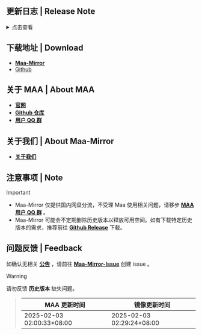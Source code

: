## 更新日志 | Release Note
<details>

<summary>点击查看</summary>

### 修复 | Fix

* v5.13.0-beta.3 引入的自动公招识别问题  By horror-proton

## v5.13.0-beta.3

### 改进 | Improved

* 优化存亡之战部署策略 (#11706)  By Black1312

### 修复 | Fix

* 公招勾选使用加急许可时任务失败 (fix return value of RecruitImageAnalyzer)  By horror-proton
* 肉鸽开局干员使用助战失效  By status102
* 肉鸽烧水使用分队失效  By status102
* 自动战斗开始战斗时使用理智药检测失效  By status102

### 其他 | Other

* 更新日志支持惯性运动  By ABA2396

## v5.13.0-beta.2

### 新增 | New

* 繁中服「懷黍離」導航入口更動 (#11662)  By momomochi987
* 添加 MirrorChyan 资源更新方式 (#11669)  By ABA2396  By MistEO
* 适配新 ui 未进驻选项  By ABA2396
* 添加不期而遇新事件空无前兆 (#11573)  By DavidWang19

### 改进 | Improved

* 萨卡兹肉鸽不期而遇统一使用默认策略 (#11512)  By Daydreamer114
* 小工具-仓库识别 隐藏黑边  By ABA2396

### 修复 | Fix

* MaaCore日志(asst.log)滚动修复，并上调阈值至64MiB (#11670)  By status102
* Wpf肉鸽烧水时使用分队UI为空  By status102
* 肉鸽临时招募预备干员时, 不额外提升权重 (#11442)  By Daydreamer114
* 公告窗口触控板滚动异常 (#11684)  By Rbqwow
* 肉鸽作战编队截图过快导致截图与实际不符 (#11527)  By Daydreamer114
* 肉鸽烧水未获得目标奖励逻辑补漏  By status102
* 幸运墙领取奖励界面识别过早  By status102
* JP 干员识别 艾雅法拉 (#11685)  By Saratoga-Official  By status102  By Daydreamer114

### 文档 | Docs

* 推荐分辨率720P或1080P (#11651)  By Rbqwow
* 替换.NET8 桌面运行时下载链接为直链 (#11693)  By wryx166
* 肉鸽推荐开局策略 (#11570)  By Rbqwow  By Constrat

### 其他 | Other

* Attempt retry once screencap for MumuExtras (#11550)  By teldd1
* 临时处理肉鸽烧水flag异常  By status102
* mirror-chyan notify error  By MistEO
* missing `user_agent` param for mirrorchyan query  By MistEO
* styling  By Constrat
* mirrorchyan toast  By MistEO
* 简化肉鸽任务使用助战参数内部存储流程  By status102
* 添加资源更新提示翻译  By ABA2396
* 将Sarkaz开局添加负荷干员的进入任务改为范围点击 (#11100)  By Daydreamer114
* discord link for website docs (#11687)  By Constrat  By momomochi987  By Rbqwow
* Discord link in About Us  By Constrat
* en announcement wpf logic  By Constrat
* Mirror酱说明调整  By status102
* NoSkland 放到 wpf 内部  By ABA2396
* 密钥改成 PasswordBox  By ABA2396
* remove chinese punctuation from en  By Constrat
* 调整肉鸽选择烧水奖励任务链，重新将Roguelike By LastRewardConfirm并入主任务链 (#11689)  By status102
* add discord link to main readme  By Constrat
* 修改划火柴设置界面布局 (#11682)  By Rbqwow
* WpfGui划火柴相关说明调整  By status102
* Revert "perf: 肉鸽优先拿美愿 (#11558)" (#11565)  By Daydreamer114
* 调整基建办公室阈值  By ABA2396
* 调整 InfrastBottomLeftTab 的 specificRect  By ABA2396

**Full Changelog**: [v5.13.0-beta.3 -> v5.13.0-beta.4](https://github.com/MaaAssistantArknights/MaaAssistantArknights/compare/v5.13.0-beta.3...v5.13.0-beta.4)


</details>

## 下载地址 | Download
- **[Maa-Mirror](https://mmirror.top/download.html)**
- [Github](https://github.com/MaaAssistantArknights/MaaAssistantArknights/releases/v5.13.0-beta.4)

## 关于 MAA | About MAA
- **[官网](https://maa.plus)**
- **[Github 仓库](https://github.com/MaaAssistantArknights/MaaAssistantArknights)**
- **[用户 QQ 群](https://ota.maa.plus/MaaAssistantArknights/api/qqgroup)**

## 关于我们 | About Maa-Mirror
- **[关于我们](https://www.mmirror.top/about.html)**

## 注意事项 | Note
> [!IMPORTANT]
> - Maa-Mirror 仅提供国内网盘分流，不受理 Maa 使用相关问题，请移步 **[MAA 用户 QQ 群](https://ota.maa.plus/MaaAssistantArknights/api/qqgroup)** 。
> - Maa-Mirror 可能会不定期删除历史版本以释放可用空间。如有下载特定历史版本的需求，推荐前往 **[Github Release](https://github.com/MaaAssistantArknights/MaaAssistantArknights/releases)** 下载。

## 问题反馈 | Feedback
如确认无相关 **[公告](https://mmirror.top/post/gong-gao.html)** ，请前往 **[Maa-Mirror-Issue](https://github.com/weinibuliu/Maa-Mirror-Issue/issues)** 创建 issue 。
> [!WARNING]
> 请勿反馈 **历史版本** 缺失问题。

> MAA 更新时间 | 镜像更新时间
> --- | ---
> 2025-02-03 02:00:33+08:00 | 2025-02-03 02:29:24+08:00
